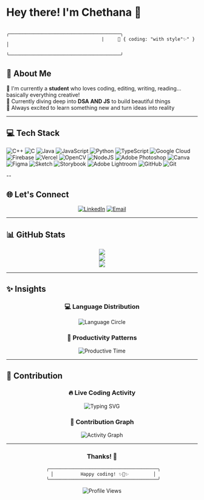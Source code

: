 # Hey there! I'm Chethana 🎀

```
                                   ╭─────────────────────────────────────────╮
                                   |     🌸 { coding: "with style"✨" }     │
                                   ╰─────────────────────────────────────────╯
```

</div>

## 💫 About Me

🔭 I'm currently a **student** who loves coding, editing, writing, reading... basically everything creative!<br>
🌱 Currently diving deep into **DSA AND JS** to build beautiful things<br>
💖 Always excited to learn something new and turn ideas into reality<br>

---

## 💻 Tech Stack

![C++](https://img.shields.io/badge/c++-%2300599C.svg?style=for-the-badge&logo=c%2B%2B&logoColor=white) ![C](https://img.shields.io/badge/c-%2300599C.svg?style=for-the-badge&logo=c&logoColor=white) ![Java](https://img.shields.io/badge/java-%23ED8B00.svg?style=for-the-badge&logo=openjdk&logoColor=white) ![JavaScript](https://img.shields.io/badge/javascript-%23323330.svg?style=for-the-badge&logo=javascript&logoColor=%23F7DF1E) ![Python](https://img.shields.io/badge/python-3670A0?style=for-the-badge&logo=python&logoColor=ffdd54) ![TypeScript](https://img.shields.io/badge/typescript-%23007ACC.svg?style=for-the-badge&logo=typescript&logoColor=white) ![Google Cloud](https://img.shields.io/badge/GoogleCloud-%234285F4.svg?style=for-the-badge&logo=google-cloud&logoColor=white) ![Firebase](https://img.shields.io/badge/firebase-%23039BE5.svg?style=for-the-badge&logo=firebase) ![Vercel](https://img.shields.io/badge/vercel-%23000000.svg?style=for-the-badge&logo=vercel&logoColor=white) ![OpenCV](https://img.shields.io/badge/opencv-%23white.svg?style=for-the-badge&logo=opencv&logoColor=white) ![NodeJS](https://img.shields.io/badge/node.js-6DA55F?style=for-the-badge&logo=node.js&logoColor=white) ![Adobe Photoshop](https://img.shields.io/badge/adobe%20photoshop-%2331A8FF.svg?style=for-the-badge&logo=adobe%20photoshop&logoColor=white) ![Canva](https://img.shields.io/badge/Canva-%2300C4CC.svg?style=for-the-badge&logo=Canva&logoColor=white) ![Figma](https://img.shields.io/badge/figma-%23F24E1E.svg?style=for-the-badge&logo=figma&logoColor=white) ![Sketch](https://img.shields.io/badge/Sketch-FFB387?style=for-the-badge&logo=sketch&logoColor=black) ![Storybook](https://img.shields.io/badge/-Storybook-FF4785?style=for-the-badge&logo=storybook&logoColor=white) ![Adobe Lightroom](https://img.shields.io/badge/Adobe%20Lightroom-31A8FF.svg?style=for-the-badge&logo=Adobe%20Lightroom&logoColor=white) ![GitHub](https://img.shields.io/badge/github-%23121011.svg?style=for-the-badge&logo=github&logoColor=white) ![Git](https://img.shields.io/badge/git-%23F05033.svg?style=for-the-badge&logo=git&logoColor=white)

--

## 🌐 Let's Connect

<div align="center">

[![LinkedIn](https://img.shields.io/badge/LinkedIn-%230077B5.svg?style=for-the-badge&logo=linkedin&logoColor=white)](https://linkedin.com/in/chetx27) 
[![Email](https://img.shields.io/badge/Email-D14836?style=for-the-badge&logo=gmail&logoColor=white)](mailto:chethana.workspace@gmail.com)

</div>

---

## 📊 GitHub Stats

<div align="center">

![](https://github-readme-stats.vercel.app/api?username=chetx27&theme=rose_pine&hide_border=false&include_all_commits=false&count_private=false)<br/>
![](https://nirzak-streak-stats.vercel.app/?user=chetx27&theme=rose_pine&hide_border=false)<br/>
![](https://github-readme-stats.vercel.app/api/top-langs/?username=chetx27&theme=rose_pine&hide_border=false&include_all_commits=false&count_private=false&layout=compact)

</div>

---

## ✨ Insights

<div align="center">

### 💻 **Language Distribution**
![Language Circle](https://github-readme-stats.vercel.app/api/top-langs/?username=chetx27&layout=donut&theme=rose_pine&hide_border=true&bg_color=191724&title_color=e0def4&text_color=e0def4)

### 🌸 **Productivity Patterns**
![Productive Time](https://github-profile-summary-cards.vercel.app/api/cards/productive-time?username=chetx27&theme=rose_pine&utcOffset=5.5)

</div>

---

## 🎯 Contribution

<div align="center">

### 🔥 **Live Coding Activity**
![Typing SVG](https://readme-typing-svg.herokuapp.com?font=Fira+Code&size=18&duration=3000&pause=1000&color=e0def4&background=19172400&center=true&vCenter=true&width=600&lines=Building+beautiful+websites+with+JavaScript;Creating+responsive+designs+with+CSS;Mastering+algorithms+one+problem+at+a+time;Turning+coffee+into+code+%E2%98%95%EF%B8%8F)

### 🌟 **Contribution Graph**
![Activity Graph](https://github-readme-activity-graph.vercel.app/graph?username=chetx27&theme=rose-pine&bg_color=191724&color=e0def4&line=c4a7e7&point=f6c177&area=true&hide_border=true&custom_title=My%20Coding%20Journey)

</div>

---

<div align="center">

### Thanks! 💖

```
 ╭────────────────────────────────────────╮
 │          Happy coding! ✨🎀✨         │
 ╰────────────────────────────────────────╯
```

![Profile Views](https://komarev.com/ghpvc/?username=chetx27&color=c4a7e7&style=for-the-badge)

</div>

